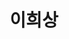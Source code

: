 ---
layout: hubs
key: Q56805103
title: 이희상
name: 이희상
image: 
description: 대한민국의 기업가, 운산그룹 회장
score: 0.0015456377559243052
degree: 3
---